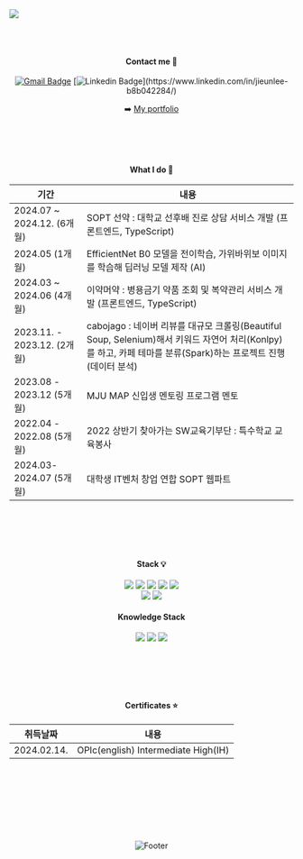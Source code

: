 <img src="https://capsule-render.vercel.app/api?type=waving&color=9C9EFE&&fontColor=FFFFFF&height=100&section=header&text=%20&desc=%20&fontSize=45&0&animation=twinkling&stroke=B1E1FF&strokeWidth=2.2&descAlign=85&descAlignY=55" />


  
  <br/><br/>
  <div align="center">    

  
  ####  Contact me    📌
  
  [![Gmail Badge](https://img.shields.io/badge/Gmail-d14836?style=flat-square&logo=Gmail&logoColor=white&link=mailto:jul061055@gmail.com)](mailto:jul061055@gmail.com)
    [![Linkedin Badge](https://img.shields.io/badge/-LinkedIn-blue?style=flat-square&logo=Linkedin&logoColor=white&link=[https://www.linkedin.com/in/jieunlee-b8b042284](https://www.linkedin.com/in/jieunlee-b8b042284)/)](https://www.linkedin.com/in/jieunlee-b8b042284/)
  
➡️  [My portfolio](https://jinilee55.notion.site/Portfolio-040d6066607347d39b92f175abb2f3d5?pvs=4)     


<br/><br/><br/>   

  #### What I do 📎


| 기간              | 내용               |
|-----------------|----------------------|
| 2024.07 ~ 2024.12. (6개월) |SOPT 선약 : 대학교 선후배 진로 상담 서비스 개발 (프론트엔드, TypeScript)       |
| 2024.05 (1개월) |EfficientNet B0 모델을 전이학습, 가위바위보 이미지를 학습해 딥러닝 모델 제작 (AI)      |
| 2024.03 ~ 2024.06 (4개월) |이약머약 : 병용금기 약품 조회 및 복약관리 서비스 개발 (프론트엔드, TypeScript)     | 
| 2023.11. - 2023.12. (2개월) |cabojago : 네이버 리뷰를 대규모 크롤링(Beautiful Soup, Selenium)해서 키워드 자연어 처리(Konlpy)를 하고, 카페 테마를 분류(Spark)하는 프로젝트 진행 (데이터 분석)     | 
| 2023.08 - 2023.12 (5개월)  |MJU MAP 신입생 멘토링 프로그램 멘토     | 
| 2022.04 - 2022.08 (5개월) |2022 상반기 찾아가는 SW교육기부단 : 특수학교 교육봉사  | 
| 2024.03-2024.07 (5개월) |대학생 IT벤처 창업 연합 SOPT 웹파트    | 


  <br/><br/><br/><br/>


   ####  Stack  💡 

<img src="https://img.shields.io/badge/React-61DAFB?style=flat-square&logo=React&logoColor=black"/>    
<img src="https://img.shields.io/badge/Next.js-000000?style=flat-square&logo=Next.js&logoColor=white"/>
<img src="https://img.shields.io/badge/JavaScript-F7DF1E?style=flat-square&logo=javascript&logoColor=black"/>
<img src="https://img.shields.io/badge/Typescript-3178C6?style=flat-square&logo=Typescript&logoColor=white"/>
<img src="https://img.shields.io/badge/Python-3776AB?style=flat-square&logo=Python&logoColor=white"/>

<br />

<img src="https://img.shields.io/badge/styled components-DB7093?style=flat-square&logo=styled-components&logoColor=white"/>
<img src="https://img.shields.io/badge/Storybook-FF4785?style=flat-square&logo=Storybook&logoColor=white"/>

#### Knowledge Stack
<img src="https://img.shields.io/badge/Node.js-339933?style=flat-square&logo=Node.js&logoColor=white"/>
<img src="https://img.shields.io/badge/MySQL-4479A1?style=flat-square&logo=MySQL&logoColor=white"/>

<img src="https://img.shields.io/badge/ORACLE-F80000?style=flat-square&logo=oracle&logoColor=white"/>



  <br/>   

  
  <br/><br/><br/><br/>
  #### Certificates ⭐️


| 취득날짜              | 내용               |
|-----------------|----------------------|
| 2024.02.14. | OPIc(english) Intermediate High(IH)      |


  <br/><br/>

  <br/><br/><br/><br/>

   ![Footer](https://capsule-render.vercel.app/api?type=waving&color=auto&height=100&section=footer)
   
</div>
